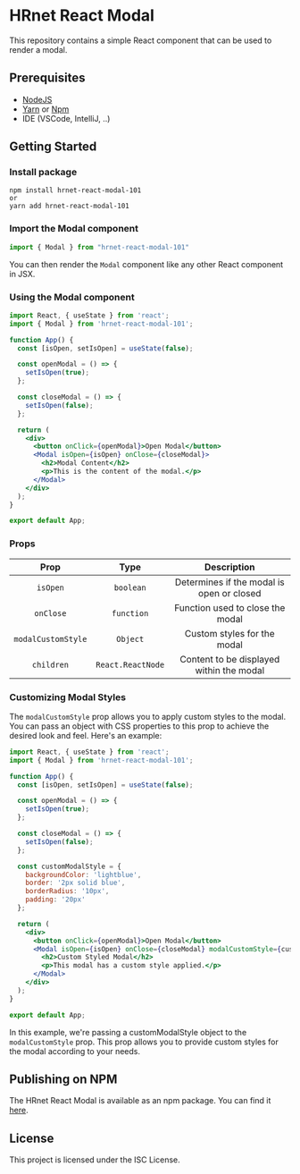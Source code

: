# HRnet React Modal

This repository contains a simple React component that can be used to render a modal.

## Prerequisites

- [NodeJS](https://nodejs.org/en/)
- [Yarn](https://yarnpkg.com/) or [Npm]()
- IDE (VSCode, IntelliJ, ..)

## Getting Started

### Install package

```shell
npm install hrnet-react-modal-101
or
yarn add hrnet-react-modal-101
```

### Import the Modal component

```js
import { Modal } from "hrnet-react-modal-101"
```

You can then render the `Modal` component like any other React component in JSX.

### Using the Modal component

```jsx
import React, { useState } from 'react';
import { Modal } from 'hrnet-react-modal-101';

function App() {
  const [isOpen, setIsOpen] = useState(false);

  const openModal = () => {
    setIsOpen(true);
  };

  const closeModal = () => {
    setIsOpen(false);
  };

  return (
    <div>
      <button onClick={openModal}>Open Modal</button>
      <Modal isOpen={isOpen} onClose={closeModal}>
        <h2>Modal Content</h2>
        <p>This is the content of the modal.</p>
      </Modal>
    </div>
  );
}

export default App;
```

### Props

|       Prop         |        Type       |                 Description               |
| :----------------: | :---------------: | :---------------------------------------: |
| `isOpen`           | `boolean`         | Determines if the modal is open or closed |
| `onClose`          | `function`        | Function used to close the modal          |
| `modalCustomStyle` | `Object`          | Custom styles for the modal               |
| `children`         | `React.ReactNode` | Content to be displayed within the modal  |

### Customizing Modal Styles

The `modalCustomStyle` prop allows you to apply custom styles to the modal. You can pass an object with CSS properties to this prop to achieve the desired look and feel. Here's an example:

```jsx
import React, { useState } from 'react';
import { Modal } from 'hrnet-react-modal-101';

function App() {
  const [isOpen, setIsOpen] = useState(false);

  const openModal = () => {
    setIsOpen(true);
  };

  const closeModal = () => {
    setIsOpen(false);
  };

  const customModalStyle = {
    backgroundColor: 'lightblue',
    border: '2px solid blue',
    borderRadius: '10px',
    padding: '20px'
  };

  return (
    <div>
      <button onClick={openModal}>Open Modal</button>
      <Modal isOpen={isOpen} onClose={closeModal} modalCustomStyle={customModalStyle}>
        <h2>Custom Styled Modal</h2>
        <p>This modal has a custom style applied.</p>
      </Modal>
    </div>
  );
}

export default App;
```

In this example, we're passing a customModalStyle object to the `modalCustomStyle` prop. This prop allows you to provide custom styles for the modal according to your needs.

## Publishing on NPM
The HRnet React Modal is available as an npm package. You can find it [here](https://www.npmjs.com/package/hrnet-react-modal-101/v/1.0.3).

## License

This project is licensed under the ISC License.

